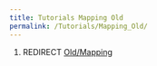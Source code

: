 ```yaml
---
title: Tutorials Mapping Old
permalink: /Tutorials/Mapping_Old/
---
```


1.  REDIRECT [Old/Mapping](Old_Mapping "wikilink")
